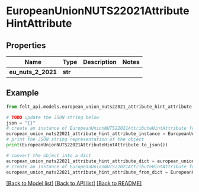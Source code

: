 # EuropeanUnionNUTS22021AttributeHintAttribute


## Properties

Name | Type | Description | Notes
------------ | ------------- | ------------- | -------------
**eu_nuts_2_2021** | **str** |  | 

## Example

```python
from felt_api.models.european_union_nuts22021_attribute_hint_attribute import EuropeanUnionNUTS22021AttributeHintAttribute

# TODO update the JSON string below
json = "{}"
# create an instance of EuropeanUnionNUTS22021AttributeHintAttribute from a JSON string
european_union_nuts22021_attribute_hint_attribute_instance = EuropeanUnionNUTS22021AttributeHintAttribute.from_json(json)
# print the JSON string representation of the object
print(EuropeanUnionNUTS22021AttributeHintAttribute.to_json())

# convert the object into a dict
european_union_nuts22021_attribute_hint_attribute_dict = european_union_nuts22021_attribute_hint_attribute_instance.to_dict()
# create an instance of EuropeanUnionNUTS22021AttributeHintAttribute from a dict
european_union_nuts22021_attribute_hint_attribute_from_dict = EuropeanUnionNUTS22021AttributeHintAttribute.from_dict(european_union_nuts22021_attribute_hint_attribute_dict)
```
[[Back to Model list]](../README.md#documentation-for-models) [[Back to API list]](../README.md#documentation-for-api-endpoints) [[Back to README]](../README.md)


